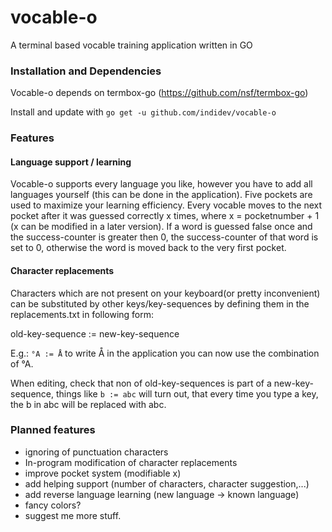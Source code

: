 # vocable-o
A terminal based vocable training application written in GO

### Installation and Dependencies ###

Vocable-o depends on termbox-go (https://github.com/nsf/termbox-go)

Install and update with ```go get -u github.com/indidev/vocable-o```

### Features ###

#### Language support / learning ####
Vocable-o supports every language you like, however you have to add all languages yourself (this can be done in the application).
Five pockets are used to maximize your learning efficiency.
Every vocable moves to the next pocket after it was guessed correctly x times, where x = pocketnumber + 1 (x can be modified in a later version).
If a word is guessed false once and the success-counter is greater then 0, the success-counter of that word is set to 0, otherwise the word is moved back to the very first pocket.

#### Character replacements ####
Characters which are not present on your keyboard(or pretty inconvenient) can be substituted by other keys/key-sequences by defining them in the replacements.txt in following form:

old-key-sequence := new-key-sequence

E.g.:
```°A := Å```
to write Å in the application you can now use the combination of °A.

When editing, check that non of old-key-sequences is part of a new-key-sequence, things like ```b := abc``` will turn out, that every time you type a key, the b in abc will be replaced with abc.

### Planned features ###

* ignoring of punctuation characters
* In-program modification of character replacements
* improve pocket system (modifiable x)
* add helping support (number of characters, character suggestion,...)
* add reverse language learning (new language -> known language)
* fancy colors?
* suggest me more stuff.
